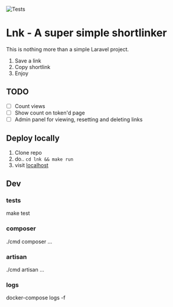 ![Tests](https://github.com/john-needham/lnk/workflows/Tests/badge.svg)

# Lnk - A super simple shortlinker

This is nothing more than a simple Laravel project.

  1. Save a link
  2. Copy shortlink
  3. Enjoy
  
## TODO

- [ ] Count views
- [ ] Show count on token'd page
- [ ] Admin panel for viewing, resetting and deleting links 

## Deploy locally

  1. Clone repo
  2. do.. ```
    cd lnk && make run
    ```
  3. visit [localhost](http://localhost)

## Dev

### tests
make test

### composer
./cmd composer ...

### artisan
./cmd artisan ...

### logs
docker-compose logs -f
